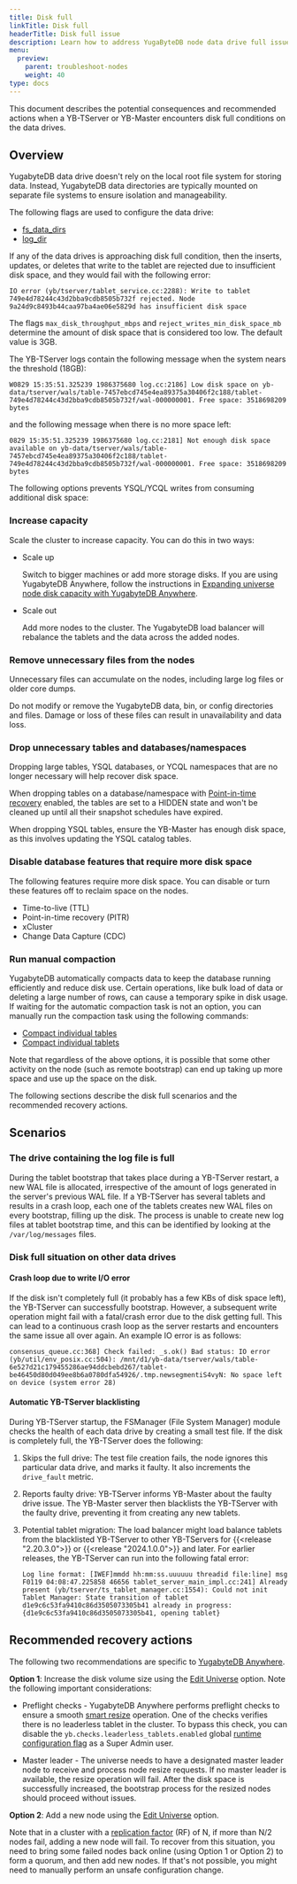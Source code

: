 ```yaml
---
title: Disk full
linkTitle: Disk full
headerTitle: Disk full issue
description: Learn how to address YugaByteDB node data drive full issues
menu:
  preview:
    parent: troubleshoot-nodes
    weight: 40
type: docs
---
```


This document describes the potential consequences and recommended actions when a YB-TServer or YB-Master encounters disk full conditions on the data drives.

## Overview

YugabyteDB data drive doesn't rely on the local root file system for storing data. Instead, YugabyteDB data directories are typically mounted on separate file systems to ensure isolation and manageability.

The following flags are used to configure the data drive:

- [fs_data_dirs](../../../reference/configuration/yb-tserver/#fs-data-dirs)
- [log_dir](../../../reference/configuration/yb-tserver/#log-dir)

If any of the data drives is approaching disk full condition, then the inserts, updates, or deletes that write to the tablet are rejected due to insufficient disk space, and they would fail with the following error:

```output
IO error (yb/tserver/tablet_service.cc:2288): Write to tablet 749e4d78244c43d2bba9cdb8505b732f rejected. Node 9a24d9c8493b44caa97ba4ae06e5829d has insufficient disk space
```

The flags `max_disk_throughput_mbps` and `reject_writes_min_disk_space_mb` determine the amount of disk space that is considered too low. The default value is 3GB.

The YB-TServer logs contain the following message when the system nears the threshold (18GB):

```output
W0829 15:35:51.325239 1986375680 log.cc:2186] Low disk space on yb-data/tserver/wals/table-7457ebcd745e4ea89375a30406f2c188/tablet-749e4d78244c43d2bba9cdb8505b732f/wal-000000001. Free space: 3518698209 bytes
```

and the following message when there is no more space left:

```output
0829 15:35:51.325239 1986375680 log.cc:2181] Not enough disk space available on yb-data/tserver/wals/table-7457ebcd745e4ea89375a30406f2c188/tablet-749e4d78244c43d2bba9cdb8505b732f/wal-000000001. Free space: 3518698209 bytes
```

The following options prevents YSQL/YCQL writes from consuming additional disk space:

### Increase capacity

Scale the cluster to increase capacity. You can do this in two ways:

- Scale up

   Switch to bigger machines or add more storage disks. If you are using YugabyteDB Anywhere, follow the instructions in [Expanding universe node disk capacity with YugabyteDB Anywhere](https://support.yugabyte.com/hc/en-us/articles/5463616207757-Expanding-universe-node-disk-capacity-with-YugabyteDB-Anywhere-platform).

- Scale out

    Add more nodes to the cluster. The YugabyteDB load balancer will rebalance the tablets and the data across the added nodes.

### Remove unnecessary files from the nodes

Unnecessary files can accumulate on the nodes, including large log files or older core dumps.

Do not modify or remove the YugabyteDB data, bin, or config directories and files. Damage or loss of these files can result in unavailability and data loss.

### Drop unnecessary tables and databases/namespaces

Dropping large tables, YSQL databases, or YCQL namespaces that are no longer necessary will help recover disk space.

When dropping tables on a database/namespace with [Point-in-time recovery](../../../manage/backup-restore/point-in-time-recovery/) enabled, the tables are set to a HIDDEN state and won't be cleaned up until all their snapshot schedules have expired.

When dropping YSQL tables, ensure the YB-Master has enough disk space, as this involves updating the YSQL catalog tables.

### Disable database features that require more disk space

The following features require more disk space. You can disable or turn these features off to reclaim space on the nodes.

- Time-to-live (TTL)
- Point-in-time recovery (PITR)
- xCluster
- Change Data Capture (CDC)

### Run manual compaction

YugabyteDB automatically compacts data to keep the database running efficiently and reduce disk use. Certain operations, like bulk load of data or deleting a large number of rows, can cause a temporary spike in disk usage. If waiting for the automatic compaction task is not an option, you can manually run the compaction task using the following commands:

- [Compact individual tables](../../../admin/yb-admin/#compact-table)
- [Compact individual tablets](../../../admin/yb-ts-cli/#compact-tablet)

Note that regardless of the above options, it is possible that some other activity on the node (such as remote bootstrap) can end up taking up more space and use up the space on the disk.

The following sections describe the disk full scenarios and the recommended recovery actions.

## Scenarios

### The drive containing the log file is full

During the tablet bootstrap that takes place during a YB-TServer restart, a new WAL file is allocated, irrespective of the amount of logs generated in the server's previous WAL file. If a YB-TServer has several tablets and results in a crash loop, each one of the tablets creates new WAL files on every bootstrap, filling up the disk. The process is unable to create new log files at tablet bootstrap time, and this can be identified by looking at the `/var/log/messages` files.

### Disk full situation on other data drives

#### Crash loop due to write I/O error

If the disk isn't completely full (it probably has a few KBs of disk space left), the YB-TServer can successfully bootstrap. However, a subsequent write operation might fail with a fatal/crash error due to the disk getting full. This can lead to a continuous crash loop as the server restarts and encounters the same issue all over again.
An example IO error is as follows:

```output
consensus_queue.cc:368] Check failed: _s.ok() Bad status: IO error (yb/util/env_posix.cc:504): /mnt/d1/yb-data/tserver/wals/table-6e527d21c179455286ae94ddcbebd267/tablet-be46450d80d049ee8b6a0780dfa54926/.tmp.newsegmentiS4vyN: No space left on device (system error 28)
```

#### Automatic YB-TServer blacklisting

During YB-TServer startup, the FSManager (File System Manager) module checks the health of each data drive by creating a small test file. If the disk is completely full, the YB-TServer does the following:

1. Skips the full drive: The test file creation fails, the node ignores this particular data drive, and marks it faulty. It also increments the `drive_fault` metric.

1. Reports faulty drive: YB-TServer informs YB-Master about the faulty drive issue. The YB-Master server then blacklists the YB-TServer with the faulty drive, preventing it from creating any new tablets.

1. Potential tablet migration: The load balancer might load balance tablets from the blacklisted YB-TServer to other YB-TServers for {{<release "2.20.3.0">}} or {{<release "2024.1.0.0">}} and later. For earlier releases, the YB-TServer can run into the following fatal error:

    ```output
    Log line format: [IWEF]mmdd hh:mm:ss.uuuuuu threadid file:line] msg
    F0119 04:08:47.225858 46656 tablet_server_main_impl.cc:241] Already present (yb/tserver/ts_tablet_manager.cc:1554): Could not init Tablet Manager: State transition of tablet d1e9c6c53fa9410c86d3505073305b41 already in progress:     {d1e9c6c53fa9410c86d3505073305b41, opening tablet}
    ```

## Recommended recovery actions

The following two recommendations are specific to [YugabyteDB Anywhere](../../../yugabyte-platform/).

**Option 1**: Increase the disk volume size using the [Edit Universe](../../../yugabyte-platform/manage-deployments/edit-universe/#edit-a-universe) option. Note the following important considerations:

- Preflight checks - YugabyteDB Anywhere performs preflight checks to ensure a smooth [smart resize](../../../yugabyte-platform/manage-deployments/edit-universe/#smart-resize) operation. One of the checks verifies there is no leaderless tablet in the cluster. To bypass this check, you can disable the `yb.checks.leaderless_tablets.enabled` global [runtime configuration flag](../../../yugabyte-platform/administer-yugabyte-platform/manage-runtime-config/) as a Super Admin user.

- Master leader - The universe needs to have a designated master leader node to receive and process node resize requests. If no master leader is available, the resize operation will fail. After the disk space is successfully increased, the bootstrap process for the resized nodes should proceed without issues.

**Option 2**: Add a new node using the [Edit Universe](../../../yugabyte-platform/manage-deployments/edit-universe/#edit-a-universe) option.

Note that in a cluster with a [replication factor](../../../architecture/docdb-replication/replication/#replication-factor) (RF) of N, if more than N/2 nodes fail, adding a new node will fail. To recover from this situation, you need to bring some failed nodes back online (using Option 1 or Option 2) to form a quorum, and then add new nodes. If that's not possible, you might need to manually perform an unsafe configuration change.
